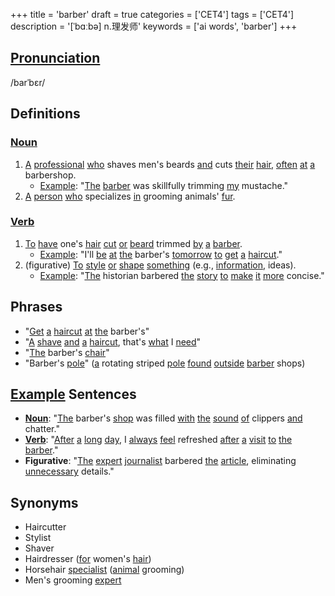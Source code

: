 +++
title = 'barber'
draft = true
categories = ['CET4']
tags = ['CET4']
description = '[ˈbɑːbə] n.理发师'
keywords = ['ai words', 'barber']
+++

## [Pronunciation](/post/pronunciation/)
/barˈbɛr/

## Definitions
### [Noun](/post/noun/)
1. [A](/post/a/) [professional](/post/professional/) [who](/post/who/) shaves men's beards [and](/post/and/) cuts [their](/post/their/) [hair](/post/hair/), [often](/post/often/) [at](/post/at/) [a](/post/a/) barbershop.
   - [Example](/post/example/): "[The](/post/the/) [barber](/post/barber/) was skillfully trimming [my](/post/my/) mustache."
2. [A](/post/a/) [person](/post/person/) [who](/post/who/) specializes [in](/post/in/) grooming animals' [fur](/post/fur/).

### [Verb](/post/verb/)
1. [To](/post/to/) [have](/post/have/) one's [hair](/post/hair/) [cut](/post/cut/) [or](/post/or/) [beard](/post/beard/) trimmed [by](/post/by/) [a](/post/a/) [barber](/post/barber/).
   - [Example](/post/example/): "I'll [be](/post/be/) [at](/post/at/) [the](/post/the/) barber's [tomorrow](/post/tomorrow/) [to](/post/to/) [get](/post/get/) [a](/post/a/) [haircut](/post/haircut/)."
2. (figurative) [To](/post/to/) [style](/post/style/) [or](/post/or/) [shape](/post/shape/) [something](/post/something/) (e.g., [information](/post/information/), ideas).
   - [Example](/post/example/): "[The](/post/the/) historian barbered [the](/post/the/) [story](/post/story/) [to](/post/to/) [make](/post/make/) [it](/post/it/) [more](/post/more/) concise."

## Phrases
- "[Get](/post/get/) [a](/post/a/) [haircut](/post/haircut/) [at](/post/at/) [the](/post/the/) barber's"
- "[A](/post/a/) [shave](/post/shave/) [and](/post/and/) [a](/post/a/) [haircut](/post/haircut/), that's [what](/post/what/) I [need](/post/need/)"
- "[The](/post/the/) barber's [chair](/post/chair/)"
- "Barber's [pole](/post/pole/)" ([a](/post/a/) rotating striped [pole](/post/pole/) [found](/post/found/) [outside](/post/outside/) [barber](/post/barber/) shops)

## [Example](/post/example/) Sentences
- **[Noun](/post/noun/)**: "[The](/post/the/) barber's [shop](/post/shop/) was filled [with](/post/with/) [the](/post/the/) [sound](/post/sound/) [of](/post/of/) clippers [and](/post/and/) chatter."
- **[Verb](/post/verb/)**: "[After](/post/after/) [a](/post/a/) [long](/post/long/) [day](/post/day/), I [always](/post/always/) [feel](/post/feel/) refreshed [after](/post/after/) [a](/post/a/) [visit](/post/visit/) [to](/post/to/) [the](/post/the/) [barber](/post/barber/)."
- **Figurative**: "[The](/post/the/) [expert](/post/expert/) [journalist](/post/journalist/) barbered [the](/post/the/) [article](/post/article/), eliminating [unnecessary](/post/unnecessary/) details."

## Synonyms
- Haircutter
- Stylist
- Shaver
- Hairdresser ([for](/post/for/) women's [hair](/post/hair/))
- Horsehair [specialist](/post/specialist/) ([animal](/post/animal/) grooming)
- Men's grooming [expert](/post/expert/)
